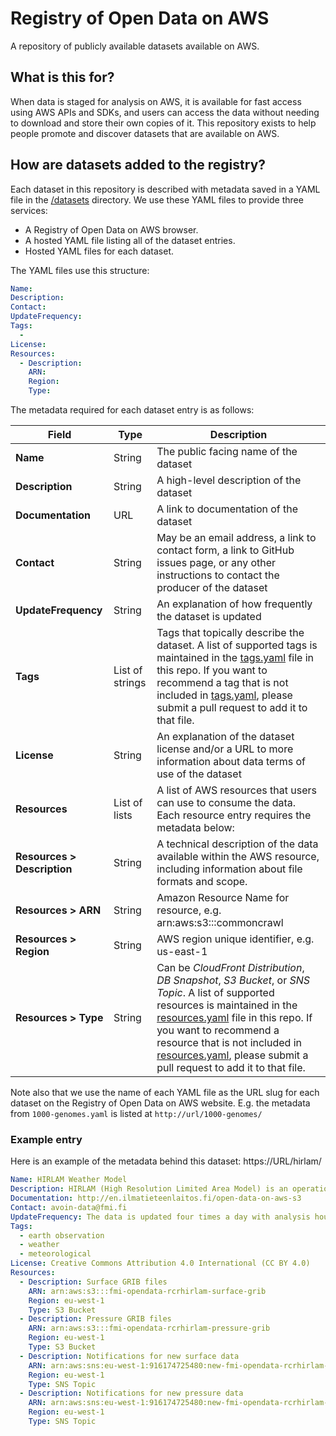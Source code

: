 # Registry of Open Data on AWS

A repository of publicly available datasets available on AWS. 

## What is this for?

When data is staged for analysis on AWS, it is available for fast access using AWS APIs and SDKs, and users can access the data without needing to download and store their own copies of it. This repository exists to help people promote and discover datasets that are available on AWS.

## How are datasets added to the registry?

Each dataset in this repository is described with metadata saved in a YAML file in the [/datasets](/datasets) directory. We use these YAML files to provide three services:

- A Registry of Open Data on AWS browser.
- A hosted YAML file listing all of the dataset entries.
- Hosted YAML files for each dataset.

The YAML files use this structure:

```yaml
Name:
Description:
Contact:
UpdateFrequency:
Tags:
  - 
License: 
Resources:
  - Description: 
    ARN: 
    Region: 
    Type:
```

The metadata required for each dataset entry is as follows:

| Field | Type | Description |
| --- | --- | --- |
| **Name** | String | The public facing name of the dataset |
|**Description**|String|A high-level description of the dataset|
|**Documentation**|URL|A link to documentation of the dataset|
|**Contact**|String|May be an email address, a link to contact form, a link to GitHub issues page, or any other instructions to contact the producer of the dataset|
|**UpdateFrequency**|String|An explanation of how frequently the dataset is updated|
|**Tags**|List of strings|Tags that topically describe the dataset. A list of supported tags is maintained in the [tags.yaml](tags.yaml) file in this repo. If you want to recommend a tag that is not included in [tags.yaml](tags.yaml), please submit a pull request to add it to that file.|
|**License**|String|An explanation of the dataset license and/or a URL to more information about data terms of use of the dataset|
|**Resources**|List of lists|A list of AWS resources that users can use to consume the data. Each resource entry requires the metadata below:|
|**Resources > Description**|String|A technical description of the data available within the AWS resource, including information about file formats and scope.|
|**Resources > ARN**|String|Amazon Resource Name for resource, e.g. arn:aws:s3:::commoncrawl|
|**Resources > Region**|String|AWS region unique identifier, e.g. us-east-1|
|**Resources > Type**|String|Can be _CloudFront Distribution_, _DB Snapshot_, _S3 Bucket_, or _SNS Topic_. A list of supported resources is maintained in the [resources.yaml](resources.yaml) file in this repo. If you want to recommend a resource that is not included in [resources.yaml](resources.yaml), please submit a pull request to add it to that file.|

Note also that we use the name of each YAML file as the URL slug for each dataset on the Registry of Open Data on AWS website. E.g. the metadata from `1000-genomes.yaml` is listed at `http://url/1000-genomes/`

### Example entry

Here is an example of the metadata behind this dataset: https://URL/hirlam/

```yaml
Name: HIRLAM Weather Model
Description: HIRLAM (High Resolution Limited Area Model) is an operational synoptic and mesoscale weather prediction model managed by the Finnish Meteorological Institute.
Documentation: http://en.ilmatieteenlaitos.fi/open-data-on-aws-s3
Contact: avoin-data@fmi.fi
UpdateFrequency: The data is updated four times a day with analysis hours 00, 06, 12 and 18. Corresponding model runs are available roughly five hours after analysis time (~ after model run has started).
Tags:
  - earth observation
  - weather
  - meteorological
License: Creative Commons Attribution 4.0 International (CC BY 4.0)
Resources:
  - Description: Surface GRIB files
    ARN: arn:aws:s3:::fmi-opendata-rcrhirlam-surface-grib
    Region: eu-west-1
    Type: S3 Bucket
  - Description: Pressure GRIB files
    ARN: arn:aws:s3:::fmi-opendata-rcrhirlam-pressure-grib
    Region: eu-west-1
    Type: S3 Bucket
  - Description: Notifications for new surface data
    ARN: arn:aws:sns:eu-west-1:916174725480:new-fmi-opendata-rcrhirlam-surface-grib
    Region: eu-west-1
    Type: SNS Topic
  - Description: Notifications for new pressure data
    ARN: arn:aws:sns:eu-west-1:916174725480:new-fmi-opendata-rcrhirlam-pressure-GRIB
    Region: eu-west-1
    Type: SNS Topic
```
